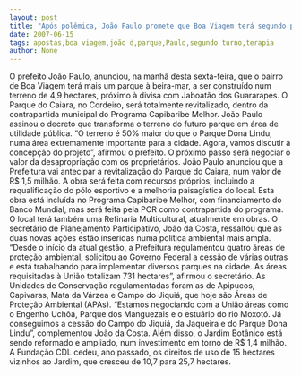 ```yaml
---
layout: post
title: "Após polêmica, João Paulo promete que Boa Viagem terá segundo parque, para 100 mil pessoas"
date: 2007-06-15
tags: apostas,boa viagem,joão d,parque,Paulo,segundo turno,terapia
author: None
---
```

O prefeito Jo&atilde;o Paulo, anunciou, na manh&atilde; desta sexta-feira, que o bairro de Boa Viagem ter&aacute; mais um parque &agrave; beira-mar, a ser constru&iacute;do num terreno de 4,9 hectares, pr&oacute;ximo &agrave; divisa com Jaboat&atilde;o dos Guararapes. O Parque do Caiara, no Cordeiro, ser&aacute; totalmente revitalizado, dentro da contrapartida municipal do Programa Capibaribe Melhor.
Jo&atilde;o Paulo assinou o decreto que transforma o terreno do futuro parque em &aacute;rea de utilidade p&uacute;blica. &ldquo;O terreno &eacute; 50% maior do que o Parque Dona Lindu, numa &aacute;rea extremamente importante para a cidade. Agora, vamos discutir a concep&ccedil;&atilde;o do projeto&rdquo;, afirmou o prefeito. O pr&oacute;ximo passo ser&aacute; negociar o valor da desapropria&ccedil;&atilde;o com os propriet&aacute;rios.
Jo&atilde;o Paulo anunciou que a Prefeitura vai antecipar a revitaliza&ccedil;&atilde;o do Parque do Caiara, num valor de R$ 1,5 milh&atilde;o. A obra ser&aacute; feita com recursos pr&oacute;prios, incluindo a requalifica&ccedil;&atilde;o do p&oacute;lo esportivo e a melhoria paisag&iacute;stica do local. Esta obra est&aacute; inclu&iacute;da no Programa Capibaribe Melhor, com financiamento do Banco Mundial, mas ser&aacute; feita pela PCR como contrapartida do programa. O local ter&aacute; tamb&eacute;m uma Refinaria Multicultural, atualmente em obras.
O secret&aacute;rio de Planejamento Participativo, Jo&atilde;o da Costa, ressaltou que as duas novas a&ccedil;&otilde;es est&atilde;o inseridas numa pol&iacute;tica ambiental mais ampla. &ldquo;Desde o in&iacute;cio da atual gest&atilde;o, a Prefeitura regulamentou quatro &aacute;reas de prote&ccedil;&atilde;o ambiental, solicitou ao Governo Federal a cess&atilde;o de v&aacute;rias outras e est&aacute; trabalhando para implementar diversos parques na cidade. As &aacute;reas requisitadas &agrave; Uni&atilde;o totalizam 731 hectares&rdquo;, afirmou o secret&aacute;rio.
As Unidades de Conserva&ccedil;&atilde;o regulamentadas foram as de Apipucos, Capivaras, Mata da V&aacute;rzea e Campo do Jiqui&aacute;, que hoje s&atilde;o &Aacute;reas de Prote&ccedil;&atilde;o Ambiental (APAs). &ldquo;Estamos negociando com a Uni&atilde;o &aacute;reas como o Engenho Uch&ocirc;a, Parque dos Manguezais e o estu&aacute;rio do rio Moxot&oacute;. J&aacute; conseguimos a cess&atilde;o do Campo do Jiqui&aacute;, da Jaqueira e do Parque Dona Lindu&rdquo;, complementou Jo&atilde;o da Costa. Al&eacute;m disso, o Jardim Bot&acirc;nico est&aacute; sendo reformado e ampliado, num investimento em torno de R$ 1,4 milh&atilde;o. A Funda&ccedil;&atilde;o CDL cedeu, ano passado, os direitos de uso de 15 hectares vizinhos ao Jardim, que cresceu de 10,7 para 25,7 hectares.
 